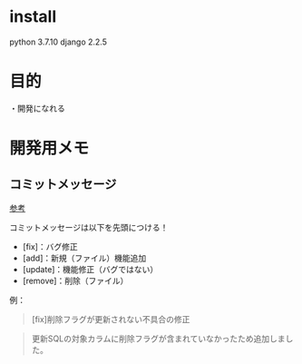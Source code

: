 # install
python 3.7.10
django 2.2.5   

# 目的
・開発になれる


# 開発用メモ
## コミットメッセージ
[参考](https://qiita.com/itosho/items/9565c6ad2ffc24c09364)

コミットメッセージは以下を先頭につける！

* \[fix\]：バグ修正
* \[add\]：新規（ファイル）機能追加
* \[update\]：機能修正（バグではない）
* \[remove\]：削除（ファイル）

例：
>\[fix\]削除フラグが更新されない不具合の修正

>更新SQLの対象カラムに削除フラグが含まれていなかったため追加しました。